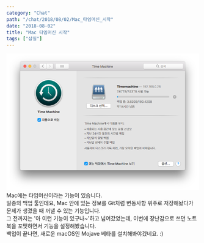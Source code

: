 ```yaml
---
category: "Chat"
path: "/chat/2018/08/02/Mac_타임머신_시작"
date: "2018-08-02"
title: "Mac 타임머신 시작"
tags: ["삽질"]
---
```


![타임머신](images/timemachine.png)
Mac에는 타임머신이라는 기능이 있습니다.  
일종의 백업 툴인데요, Mac 안에 있는 정보를 Git처럼 변동사항 위주로 저장해놨다가 문제가 생겼을 때 꺼낼 수 있는 기능입니다.  
그 전까지는 '아 이런 기능이 있구나~'하고 넘어갔었는데, 이번에 장난감으로 쓰던 노트북을 포맷하면서 기능을 설정해봤습니다.  
백업이 끝나면, 새로운 macOS인 Mojave 베타를 설치해봐야겠네요. :)
